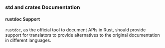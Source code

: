### std and crates Documentation

#### rustdoc Support

`rustdoc`, as the official tool to document APIs in Rust, should
provide support for translators to provide alternatives to the
original documentation in different languages.
